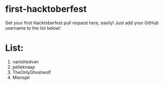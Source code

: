 # first-hacktoberfest
Get your first Hacktoberfest pull request here, easily!
Just add your GitHub username to the list below!

# List:
1. vanishedvan
2. pelleknaap
3. TheOnlyGhostwolf
4. Miensjel
